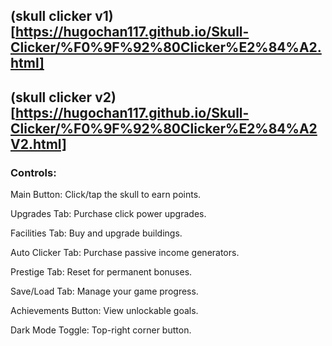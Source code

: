 ## (skull clicker v1)[https://hugochan117.github.io/Skull-Clicker/%F0%9F%92%80Clicker%E2%84%A2.html]

## (skull clicker v2)[https://hugochan117.github.io/Skull-Clicker/%F0%9F%92%80Clicker%E2%84%A2V2.html]

### Controls:
Main Button: Click/tap the skull to earn points.

Upgrades Tab: Purchase click power upgrades.

Facilities Tab: Buy and upgrade buildings.

Auto Clicker Tab: Purchase passive income generators.

Prestige Tab: Reset for permanent bonuses.

Save/Load Tab: Manage your game progress.

Achievements Button: View unlockable goals.

Dark Mode Toggle: Top-right corner button.
